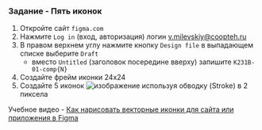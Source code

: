 ### Задание - Пять иконок
1. Откройте сайт `figma.com`
2. Нажмите `Log in` (вход, авторизация) логин v.milevskiy@coopteh.ru
3. В правом верхнем углу нажмите кнопку `Design file` в выпадающем списке выберите `Draft`
   - вместо `Untitled` (заголовок посередине вверху) запишите `K231B-01-comp{N}`
4. Создайте фрейм иконки 24х24
5. Создайте 5 иконок
![изображение](https://github.com/Coopteh/K231B/assets/156899971/17ba6f6d-1d99-4465-bb06-94c0ec1c16f4)
используя обводку (Stroke) в 2 пиксела

Учебное видео - [Как нарисовать векторные иконки для сайта или приложения в Figma](https://www.youtube.com/watch?v=UoBjTrNs6DQ&list=PLci-3iDpy3ruqByQwq8AOeq2qs6T3VGB3&index=4)
